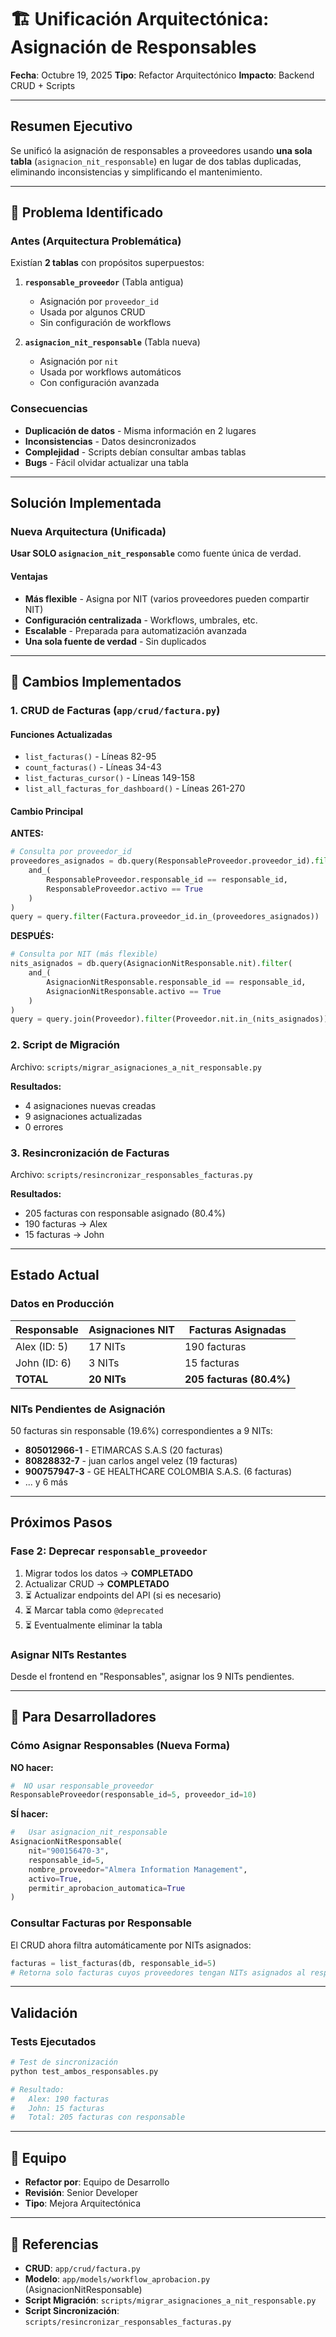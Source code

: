 # 🏗️ Unificación Arquitectónica: Asignación de Responsables

**Fecha**: Octubre 19, 2025
**Tipo**: Refactor Arquitectónico
**Impacto**: Backend CRUD + Scripts

---

##  Resumen Ejecutivo

Se unificó la asignación de responsables a proveedores usando **una sola tabla** (`asignacion_nit_responsable`) en lugar de dos tablas duplicadas, eliminando inconsistencias y simplificando el mantenimiento.

---

## 🔴 Problema Identificado

### Antes (Arquitectura Problemática)

Existían **2 tablas** con propósitos superpuestos:

1. **`responsable_proveedor`** (Tabla antigua)
   - Asignación por `proveedor_id`
   - Usada por algunos CRUD
   - Sin configuración de workflows

2. **`asignacion_nit_responsable`** (Tabla nueva)
   - Asignación por `nit`
   - Usada por workflows automáticos
   - Con configuración avanzada

### Consecuencias

-  **Duplicación de datos** - Misma información en 2 lugares
-  **Inconsistencias** - Datos desincronizados
-  **Complejidad** - Scripts debían consultar ambas tablas
-  **Bugs** - Fácil olvidar actualizar una tabla

---

##   Solución Implementada

### Nueva Arquitectura (Unificada)

**Usar SOLO `asignacion_nit_responsable`** como fuente única de verdad.

#### Ventajas

-   **Más flexible** - Asigna por NIT (varios proveedores pueden compartir NIT)
-   **Configuración centralizada** - Workflows, umbrales, etc.
-   **Escalable** - Preparada para automatización avanzada
-   **Una sola fuente de verdad** - Sin duplicados

---

## 🔧 Cambios Implementados

### 1. **CRUD de Facturas** (`app/crud/factura.py`)

#### Funciones Actualizadas

-   `list_facturas()` - Líneas 82-95
-   `count_facturas()` - Líneas 34-43
-   `list_facturas_cursor()` - Líneas 149-158
-   `list_all_facturas_for_dashboard()` - Líneas 261-270

#### Cambio Principal

**ANTES:**
```python
# Consulta por proveedor_id
proveedores_asignados = db.query(ResponsableProveedor.proveedor_id).filter(
    and_(
        ResponsableProveedor.responsable_id == responsable_id,
        ResponsableProveedor.activo == True
    )
)
query = query.filter(Factura.proveedor_id.in_(proveedores_asignados))
```

**DESPUÉS:**
```python
# Consulta por NIT (más flexible)
nits_asignados = db.query(AsignacionNitResponsable.nit).filter(
    and_(
        AsignacionNitResponsable.responsable_id == responsable_id,
        AsignacionNitResponsable.activo == True
    )
)
query = query.join(Proveedor).filter(Proveedor.nit.in_(nits_asignados))
```

### 2. **Script de Migración**

Archivo: `scripts/migrar_asignaciones_a_nit_responsable.py`

**Resultados:**
-   4 asignaciones nuevas creadas
-   9 asignaciones actualizadas
-   0 errores

### 3. **Resincronización de Facturas**

Archivo: `scripts/resincronizar_responsables_facturas.py`

**Resultados:**
-   205 facturas con responsable asignado (80.4%)
-   190 facturas → Alex
-   15 facturas → John

---

## Estado Actual

### Datos en Producción

| Responsable | Asignaciones NIT | Facturas Asignadas |
|-------------|------------------|-------------------|
| Alex (ID: 5) | 17 NITs | 190 facturas |
| John (ID: 6) | 3 NITs | 15 facturas |
| **TOTAL** | **20 NITs** | **205 facturas (80.4%)** |

### NITs Pendientes de Asignación

50 facturas sin responsable (19.6%) correspondientes a 9 NITs:

- **805012966-1** - ETIMARCAS S.A.S (20 facturas)
- **80828832-7** - juan carlos angel velez (19 facturas)
- **900757947-3** - GE HEALTHCARE COLOMBIA S.A.S. (6 facturas)
- ... y 6 más

---

##  Próximos Pasos

### Fase 2: Deprecar `responsable_proveedor`

1.   Migrar todos los datos → **COMPLETADO**
2.   Actualizar CRUD → **COMPLETADO**
3. ⏳ Actualizar endpoints del API (si es necesario)
4. ⏳ Marcar tabla como `@deprecated`
5. ⏳ Eventualmente eliminar la tabla

### Asignar NITs Restantes

Desde el frontend en "Responsables", asignar los 9 NITs pendientes.

---

## 📖 Para Desarrolladores

### Cómo Asignar Responsables (Nueva Forma)

**NO hacer:**
```python
#  NO usar responsable_proveedor
ResponsableProveedor(responsable_id=5, proveedor_id=10)
```

**SÍ hacer:**
```python
#   Usar asignacion_nit_responsable
AsignacionNitResponsable(
    nit="900156470-3",
    responsable_id=5,
    nombre_proveedor="Almera Information Management",
    activo=True,
    permitir_aprobacion_automatica=True
)
```

### Consultar Facturas por Responsable

El CRUD ahora filtra automáticamente por NITs asignados:

```python
facturas = list_facturas(db, responsable_id=5)
# Retorna solo facturas cuyos proveedores tengan NITs asignados al responsable 5
```

---

##   Validación

### Tests Ejecutados

```bash
# Test de sincronización
python test_ambos_responsables.py

# Resultado:
#   Alex: 190 facturas
#   John: 15 facturas
#   Total: 205 facturas con responsable
```

---

## 👥 Equipo

- **Refactor por**: Equipo de Desarrollo
- **Revisión**: Senior Developer
- **Tipo**: Mejora Arquitectónica

---

## 📌 Referencias

- **CRUD**: `app/crud/factura.py`
- **Modelo**: `app/models/workflow_aprobacion.py` (AsignacionNitResponsable)
- **Script Migración**: `scripts/migrar_asignaciones_a_nit_responsable.py`
- **Script Sincronización**: `scripts/resincronizar_responsables_facturas.py`
